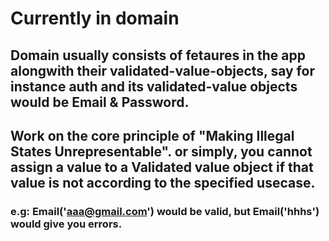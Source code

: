 # Currently in domain

## Domain usually consists of fetaures in the app alongwith their validated-value-objects, say for instance auth and its validated-value objects would be Email & Password.

## Work on the core principle of "Making Illegal States Unrepresentable". or simply, you cannot assign a value to a Validated value object if that value is not according to the specified usecase.

###  e.g: Email('aaa@gmail.com') would be valid, but Email('hhhs') would give you errors.